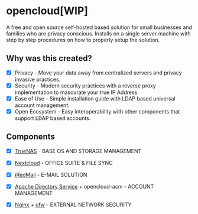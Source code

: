 # opencloud[WIP]
A free and open source self-hosted based solution for small businesses and families who are privacy conscious. Installs on a single server machine with step by step procedures on how to properly setup the solution.

## Why was this created?
- [X] Privacy - Move your data away from centralized servers and privacy invasive practices.
- [X] Security - Modern security practices with a reverse proxy implementation to mascurate your true IP Address.
- [X] Ease of Use - Simple installation guide with LDAP based universal account management. 
- [X] Open Ecosystem - Easy interoperability with other components that support LDAP based accounts.

## Components
- [X] [TrueNAS](https://www.truenas.com/) - BASE OS AND STORAGE MANAGEMENT
- [X] [Nextcloud](https://nextcloud.com/) - OFFICE SUITE & FILE SYNC
- [X] [iRedMail](https://iredmail.org/) - E-MAIL SOLUTION
- [X] [Apache Directory Service](https://directory.apache.org/) + opencloud-acm - ACCOUNT MANAGEMENT
- [X] [Nginx](https://www.nginx.com/) + [ufw](https://help.ubuntu.com/community/UFW) - EXTERNAL NETWORK SECURITY

